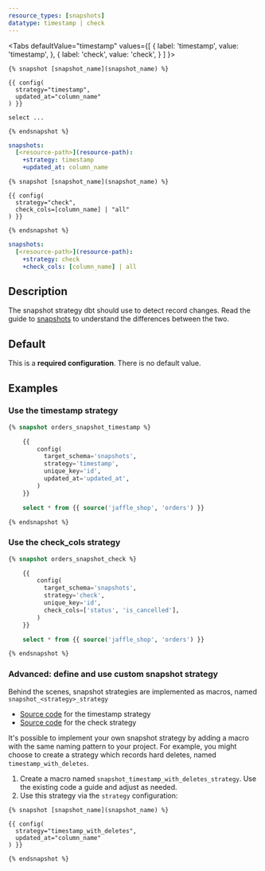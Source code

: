 ```yaml
---
resource_types: [snapshots]
datatype: timestamp | check
---
```


<Tabs
  defaultValue="timestamp"
  values={[
    { label: 'timestamp', value: 'timestamp', },
    { label: 'check', value: 'check', }
  ]
}>
<TabItem value="timestamp">

<File name='snapshots/<filename>.sql'>

```jinja2
{% snapshot [snapshot_name](snapshot_name) %}

{{ config(
  strategy="timestamp",
  updated_at="column_name"
) }}

select ...

{% endsnapshot %}

```

</File>

<File name='dbt_project.yml'>

```yml
snapshots:
  [<resource-path>](resource-path):
    +strategy: timestamp
    +updated_at: column_name

```

</File>

</TabItem>

<TabItem value="check">

<File name='snapshots/<filename>.sql'>

```jinja2
{% snapshot [snapshot_name](snapshot_name) %}

{{ config(
  strategy="check",
  check_cols=[column_name] | "all"
) }}

{% endsnapshot %}

```

</File>

<File name='dbt_project.yml'>

```yml
snapshots:
  [<resource-path>](resource-path):
    +strategy: check
    +check_cols: [column_name] | all

```

</File>

</TabItem>

</Tabs>

## Description
The snapshot strategy dbt should use to detect record changes. Read the guide to [snapshots](snapshots#detecting-row-changes) to understand the differences between the two.

## Default
This is a **required configuration**. There is no default value.

## Examples
### Use the timestamp strategy


<File name='snapshots/timestamp_example.sql'>

```sql
{% snapshot orders_snapshot_timestamp %}

    {{
        config(
          target_schema='snapshots',
          strategy='timestamp',
          unique_key='id',
          updated_at='updated_at',
        )
    }}

    select * from {{ source('jaffle_shop', 'orders') }}

{% endsnapshot %}
```

</File>


### Use the check_cols strategy

```sql
{% snapshot orders_snapshot_check %}

    {{
        config(
          target_schema='snapshots',
          strategy='check',
          unique_key='id',
          check_cols=['status', 'is_cancelled'],
        )
    }}

    select * from {{ source('jaffle_shop', 'orders') }}

{% endsnapshot %}
```

### Advanced: define and use custom snapshot strategy
Behind the scenes, snapshot strategies are implemented as macros, named `snapshot_<strategy>_strategy`
* [Source code](https://github.com/dbt-labs/dbt/blob/HEAD/core/dbt/include/global_project/macros/materializations/snapshot/strategies.sql#L66) for the timestamp strategy
* [Source code](https://github.com/dbt-labs/dbt/blob/HEAD/core/dbt/include/global_project/macros/materializations/snapshot/strategies.sql#L133) for the check strategy

It's possible to implement your own snapshot strategy by adding a macro with the same naming pattern to your project. For example, you might choose to create a strategy which records hard deletes, named `timestamp_with_deletes`.

1. Create a macro named `snapshot_timestamp_with_deletes_strategy`. Use the existing code a guide and adjust as needed.
2. Use this strategy via the `strategy` configuration:

<File name='snapshots/<filename>.sql'>

```jinja2
{% snapshot [snapshot_name](snapshot_name) %}

{{ config(
  strategy="timestamp_with_deletes",
  updated_at="column_name"
) }}

{% endsnapshot %}

```

</File>
